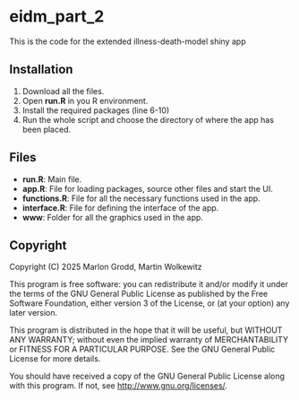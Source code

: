 # eidm_part_2


This is the code for the extended illness-death-model shiny app

## Installation

 1. Download all the files.
 2. Open **run.R** in you R environment.
 3. Install the required packages (line 6-10)
 4. Run the whole script and choose the directory of where the app has been placed.

## Files

 - **run.R**: Main file.
 - **app.R**: File for loading packages, source other files and start the UI.
 - **functions.R**: File for all the necessary functions used in the app.
 - **interface.R**: File for defining the interface of the app.
 - **www**: Folder for all the graphics used in the app.

## Copyright

Copyright (C) 2025 Marlon Grodd, Martin Wolkewitz

This program is free software: you can redistribute it and/or modify
it under the terms of the GNU General Public License as published by
the Free Software Foundation, either version 3 of the License, or
(at your option) any later version.

This program is distributed in the hope that it will be useful,
but WITHOUT ANY WARRANTY; without even the implied warranty of
MERCHANTABILITY or FITNESS FOR A PARTICULAR PURPOSE.  See the
GNU General Public License for more details.

You should have received a copy of the GNU General Public License
along with this program.  If not, see <http://www.gnu.org/licenses/>.
